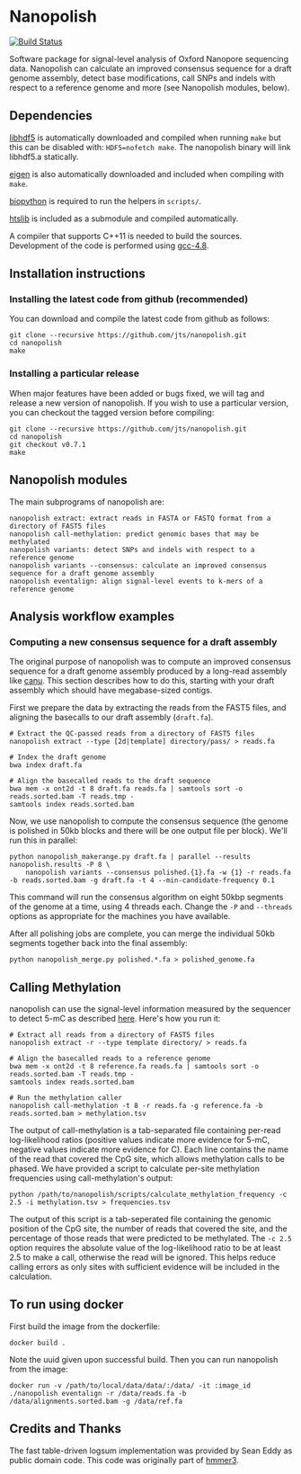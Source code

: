 # Nanopolish

[![Build Status](https://travis-ci.org/jts/nanopolish.svg?branch=master)](https://travis-ci.org/jts/nanopolish)

Software package for signal-level analysis of Oxford Nanopore sequencing data. Nanopolish can calculate an improved consensus sequence for a draft genome assembly, detect base modifications, call SNPs and indels with respect to a reference genome and more (see Nanopolish modules, below).

## Dependencies

[libhdf5](http://www.hdfgroup.org/HDF5/release/obtain5.html) is automatically downloaded and compiled when running `make` but this can be disabled with: `HDF5=nofetch make`. The nanopolish binary will link libhdf5.a statically.

[eigen](http://eigen.tuxfamily.org) is also automatically downloaded and included when compiling with `make`.

[biopython](http://www.biopython.org) is required to run the helpers in `scripts/`.

[htslib](http://github.com/samtools/htslib) is included as a submodule and compiled automatically.

A compiler that supports C++11 is needed to build the sources. Development of the code is performed using [gcc-4.8](https://gcc.gnu.org/gcc-4.8/).

## Installation instructions

### Installing the latest code from github (recommended)

You can download and compile the latest code from github as follows:

```
git clone --recursive https://github.com/jts/nanopolish.git
cd nanopolish
make
```

### Installing a particular release

When major features have been added or bugs fixed, we will tag and release a new version of nanopolish. If you wish to use a particular version, you can checkout the tagged version before compiling:

```
git clone --recursive https://github.com/jts/nanopolish.git
cd nanopolish
git checkout v0.7.1
make
```

## Nanopolish modules

The main subprograms of nanopolish are:

```
nanopolish extract: extract reads in FASTA or FASTQ format from a directory of FAST5 files
nanopolish call-methylation: predict genomic bases that may be methylated
nanopolish variants: detect SNPs and indels with respect to a reference genome
nanopolish variants --consensus: calculate an improved consensus sequence for a draft genome assembly
nanopolish eventalign: align signal-level events to k-mers of a reference genome
```

## Analysis workflow examples

### Computing a new consensus sequence for a draft assembly

The original purpose of nanopolish was to compute an improved consensus sequence for a draft genome assembly produced by a long-read assembly like [canu](https://github.com/marbl/canu). This section describes how to do this, starting with your draft assembly which should have megabase-sized contigs.

First we prepare the data by extracting the reads from the FAST5 files, and aligning the basecalls to our draft assembly (`draft.fa`).

```
# Extract the QC-passed reads from a directory of FAST5 files
nanopolish extract --type [2d|template] directory/pass/ > reads.fa

# Index the draft genome
bwa index draft.fa

# Align the basecalled reads to the draft sequence
bwa mem -x ont2d -t 8 draft.fa reads.fa | samtools sort -o reads.sorted.bam -T reads.tmp -
samtools index reads.sorted.bam
```

Now, we use nanopolish to compute the consensus sequence (the genome is polished in 50kb blocks and there will be one output file per block). We'll run this in parallel:

```
python nanopolish_makerange.py draft.fa | parallel --results nanopolish.results -P 8 \
    nanopolish variants --consensus polished.{1}.fa -w {1} -r reads.fa -b reads.sorted.bam -g draft.fa -t 4 --min-candidate-frequency 0.1
```

This command will run the consensus algorithm on eight 50kbp segments of the genome at a time, using 4 threads each. Change the ```-P``` and ```--threads``` options as appropriate for the machines you have available.

After all polishing jobs are complete, you can merge the individual 50kb segments together back into the final assembly:

```
python nanopolish_merge.py polished.*.fa > polished_genome.fa
```

## Calling Methylation

nanopolish can use the signal-level information measured by the sequencer to detect 5-mC as described [here](http://www.nature.com/nmeth/journal/vaop/ncurrent/full/nmeth.4184.html). Here's how you run it:

```
# Extract all reads from a directory of FAST5 files
nanopolish extract -r --type template directory/ > reads.fa

# Align the basecalled reads to a reference genome
bwa mem -x ont2d -t 8 reference.fa reads.fa | samtools sort -o reads.sorted.bam -T reads.tmp -
samtools index reads.sorted.bam

# Run the methylation caller
nanopolish call-methylation -t 8 -r reads.fa -g reference.fa -b reads.sorted.bam > methylation.tsv
```

The output of call-methylation is a tab-separated file containing per-read log-likelihood ratios (positive values indicate more evidence for 5-mC, negative values indicate more evidence for C). Each line contains the name of the read that covered the CpG site, which allows methylation calls to be phased. We have provided a script to calculate per-site methylation frequencies using call-methylation's output:

```
python /path/to/nanopolish/scripts/calculate_methylation_frequency -c 2.5 -i methylation.tsv > frequencies.tsv
```

The output of this script is a tab-seperated file containing the genomic position of the CpG site, the number of reads that covered the site, and the percentage of those reads that were predicted to be methylated. The `-c 2.5` option requires the absolute value of the log-likelihood ratio to be at least 2.5 to make a call, otherwise the read will be ignored. This helps reduce calling errors as only sites with sufficient evidence will be included in the calculation.

## To run using docker

First build the image from the dockerfile:
```
docker build .
```
Note the uuid given upon successful build.
Then you can run nanopolish from the image:
```
docker run -v /path/to/local/data/data/:/data/ -it :image_id  ./nanopolish eventalign -r /data/reads.fa -b /data/alignments.sorted.bam -g /data/ref.fa
```

## Credits and Thanks

The fast table-driven logsum implementation was provided by Sean Eddy as public domain code. This code was originally part of [hmmer3](http://hmmer.janelia.org/).
